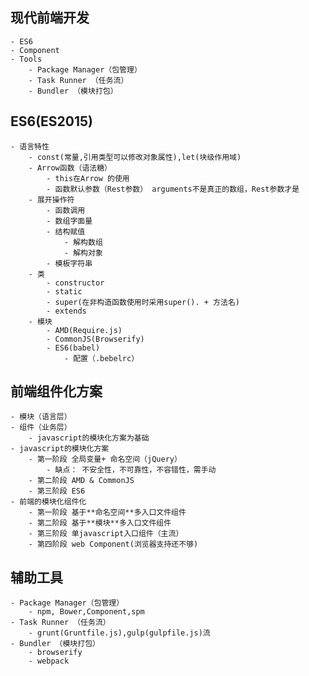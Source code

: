 ## 现代前端开发
	- ES6
	- Component
	- Tools
		- Package Manager（包管理）
		- Task Runner （任务流）
		- Bundler （模块打包）


## ES6(ES2015)
	- 语言特性
		- const(常量,引用类型可以修改对象属性),let(块级作用域)
		- Arrow函数（语法糖）
			- this在Arrow 的使用
			- 函数默认参数（Rest参数） arguments不是真正的数组，Rest参数才是
		- 展开操作符
			- 函数调用
			- 数组字面量
			- 结构赋值
				- 解构数组
				- 解构对象
			- 模板字符串
		- 类
			- constructor
			- static
			- super(在非构造函数使用时采用super(). + 方法名)
			- extends
		- 模块
			- AMD(Require.js)
			- CommonJS(Browserify)
			- ES6(babel) 
				- 配置（.bebelrc）

## 前端组件化方案
	- 模块（语言层）
	- 组件（业务层）
		- javascript的模块化方案为基础
	- javascript的模块化方案
		- 第一阶段 全局变量+ 命名空间（jQuery）
			- 缺点： 不安全性，不可靠性，不容错性，需手动
		- 第二阶段 AMD & CommonJS
		- 第三阶段 ES6
	- 前端的模块化组件化
		- 第一阶段 基于**命名空间**多入口文件组件
		- 第二阶段 基于**模块**多入口文件组件
		- 第三阶段 单javascript入口组件（主流）
		- 第四阶段 web Component(浏览器支持还不够)

## 辅助工具
	- Package Manager（包管理）
		- npm, Bower,Component,spm
	- Task Runner （任务流）
		- grunt(Gruntfile.js),gulp(gulpfile.js)流
	- Bundler （模块打包）
		- browserify
		- webpack